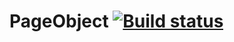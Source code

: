 # PageObject [![Build status](https://ci.appveyor.com/api/projects/status/dq7c17lyvj5v9iys/branch/main?svg=true)](https://ci.appveyor.com/project/danil7k/pageobject)
